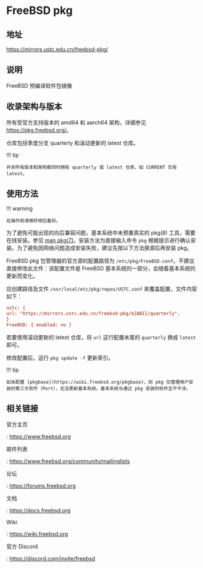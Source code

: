 # FreeBSD pkg

## 地址

<https://mirrors.ustc.edu.cn/freebsd-pkg/>

## 说明

FreeBSD 预编译软件包镜像

## 收录架构与版本

所有受官方支持版本的 amd64 和 aarch64 架构，详细参见 <https://pkg.freebsd.org/>。

仓库包括季度分支 quarterly 和滚动更新的 latest 仓库。

!!! tip

    并非所有版本和架构都同时拥有 quarterly 或 latest 仓库，如 CURRENT 仅有 latest。

## 使用方法

!!! warning

    在操作前请做好相应备份。

为了避免可能出现的向后兼容问题，基本系统中未预置真实的 pkg(8) 工具，需要在线安装。参见 [man pkg(7)](https://man.freebsd.org/cgi/man.cgi?query=pkg)。安装方法为直接输入命令 `pkg` 根据提示进行确认安装。为了避免因网络问题造成安装失败，建议先按以下方法换源后再安装 pkg。

FreeBSD pkg 包管理器的官方源的配置路径为 `/etc/pkg/FreeBSD.conf`。不建议直接修改此文件：该配置文件是 FreeBSD 基本系统的一部分，会随着基本系统的更新而变化。

应创建路径及文件 `/usr/local/etc/pkg/repos/USTC.conf` 来覆盖配置，文件内容如下：

```ini
ustc: {
url: "https://mirrors.ustc.edu.cn/freebsd-pkg/${ABI}/quarterly",
}
FreeBSD: { enabled: no }
```

若要使用滚动更新的 latest 仓库，将 `url` 这行配置末尾的 `quarterly` 换成 `latest` 即可。

修改配置后，运行 `pkg update -f` 更新索引。

!!! tip

    如未配置 [pkgbase](https://wiki.freebsd.org/pkgbase)，则 pkg 仅管理用户安装的第三方软件（Port），无法更新基本系统。基本系统与通过 pkg 安装的软件互不干涉。

## 相关链接

官方主页

:   <https://www.freebsd.org>

邮件列表

:   <https://www.freebsd.org/community/mailinglists>

论坛

:   <https://forums.freebsd.org>

文档

:   <https://docs.freebsd.org>

Wiki

:   <https://wiki.freebsd.org>

官方 Discord

:   <https://discord.com/invite/freebsd>
